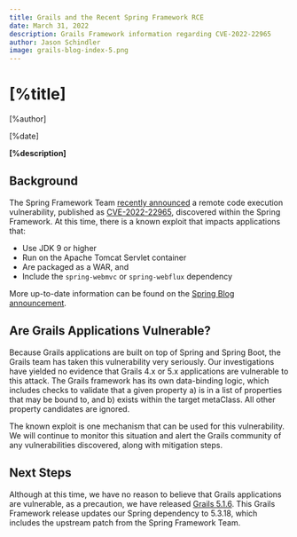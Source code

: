 ```yaml
---
title: Grails and the Recent Spring Framework RCE
date: March 31, 2022
description: Grails Framework information regarding CVE-2022-22965
author: Jason Schindler
image: grails-blog-index-5.png
---
```


# [%title]

[%author]

[%date]

**[%description]**

## Background

The Spring Framework Team [recently announced](https://spring.io/blog/2022/03/31/spring-framework-rce-early-announcement) a remote code execution vulnerability, published as [CVE-2022-22965](https://tanzu.vmware.com/security/cve-2022-22965), discovered within the Spring Framework.  At this time, there is a known exploit that impacts applications that:

+ Use JDK 9 or higher
+ Run on the Apache Tomcat Servlet container
+ Are packaged as a WAR, and
+ Include the `spring-webmvc` or `spring-webflux` dependency

More up-to-date information can be found on the [Spring Blog announcement](https://spring.io/blog/2022/03/31/spring-framework-rce-early-announcement).

## Are Grails Applications Vulnerable?

Because Grails applications are built on top of Spring and Spring Boot, the Grails team has taken this vulnerability very seriously. Our investigations have yielded no evidence that Grails 4.x or 5.x applications are vulnerable to this attack. The Grails framework has its own data-binding logic, which includes checks to validate that a given property a) is in a list of properties that may be bound to, and b) exists within the target metaClass. All other property candidates are ignored.

The known exploit is one mechanism that can be used for this vulnerability. We will continue to monitor this situation and alert the Grails community of any vulnerabilities discovered, along with mitigation steps.

## Next Steps

Although at this time, we have no reason to believe that Grails applications are vulnerable, as a precaution, we have released [Grails 5.1.6](https://github.com/apache/grails-core/releases/tag/v5.1.6).  This Grails Framework release updates our Spring dependency to 5.3.18, which includes the upstream patch from the Spring Framework Team.
